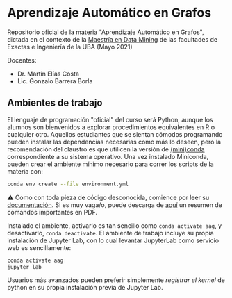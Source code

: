 # Aprendizaje Automático en Grafos
Repositorio oficial de la materia "Aprendizaje Automático en Grafos", dictada en el contexto de la [Maestría en Data Mining](http://datamining.dc.uba.ar/datamining/) de las facultades de Exactas e Ingeniería de la UBA (Mayo 2021)

Docentes:
- Dr. Martín Elías Costa
- Lic. Gonzalo Barrera Borla

## Ambientes de trabajo

El lenguaje de programación "oficial" del curso será Python, aunque los alumnos son bienvenidos a explorar procedimientos equivalentes en R o cualquier otro. Aquellos estudiantes que se sientan cómodos programando pueden instalar las dependencias necesarias como más lo deseen, pero la recomendación del claustro es que utilicen la versión de [(mini)conda](https://docs.conda.io/en/latest/miniconda.html) correspondiente a su sistema operativo. Una vez instalado Miniconda, pueden crear el ambiente mínimo necesario para correr los scripts de la materia con:

```bash
conda env create --file environment.yml
```

:warning: Como con toda pieza de código desconocida, comience por leer su [documentación](https://conda.io/projects/conda/en/latest/index.html). Si es muy vaga/o, puede descarga de [aquí](https://conda.io/projects/conda/en/latest/user-guide/cheatsheet.html) un resumen de comandos importantes en PDF.

Instalado el ambiente, activarlo es tan sencillo como `conda activate aag`, y desactivarlo, `conda deactivate`. El ambiente de trabajo incluye su propia instalación de Jupyter Lab, con lo cual levantar JupyterLab como servicio web es sencillamente:

```bash
conda activate aag
jupyter lab
```

Usuarios más avanzados pueden preferir simplemente _registrar el kernel_ de python en su propia instalación previa de Jupyter Lab.